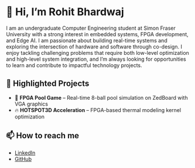 
<!--
**rba121/rba121** is a ✨ _special_ ✨ repository because its `README.md` (this file) appears on your GitHub profile.-->

# 👋 Hi, I’m Rohit Bhardwaj  

I am an undergraduate Computer Engineering student at Simon Fraser University with a strong interest in embedded systems, FPGA development, and Edge AI. I am passionate about building real-time systems and exploring the intersection of hardware and software through co-design. I enjoy tackling challenging problems that require both low-level optimization and high-level system integration, and I’m always looking for opportunities to learn and contribute to impactful technology projects.

## 🚀 Highlighted Projects
- 🎱 **FPGA Pool Game** – Real-time 8-ball pool simulation on ZedBoard with VGA graphics  
- 🔥 **HOTSPOT3D Acceleration** – FPGA-based thermal modeling kernel optimization  

## 📫 How to reach me
- [LinkedIn]([https://linkedin.com/in/rohitbhardwajsindia])  
- [GitHub](https://github.com/rba121)

